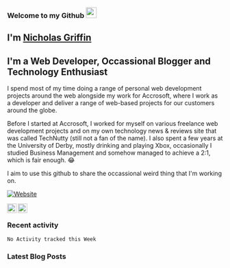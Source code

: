 ### Welcome to my Github <img src="https://media.giphy.com/media/hvRJCLFzcasrR4ia7z/giphy.gif" width="25px"/>

## I'm [Nicholas Griffin](https://nicholasgriffin.dev)

## I'm a Web Developer, Occassional Blogger and Technology Enthusiast

I spend most of my time doing a range of personal web development projects around the web alongside my work for Accrosoft, where I work as a developer and deliver a range of web-based projects for our customers around the globe.

Before I started at Accrosoft, I worked for myself on various freelance web development projects and on my own technology news & reviews site that was called TechNutty (still not a fan of the name). I also spent a few years at the University of Derby, mostly drinking and playing Xbox, occasionally I studied Business Management and somehow managed to achieve a 2:1, which is fair enough. 😂

I aim to use this github to share the occassional weird thing that I'm working on.

[![Website](https://img.shields.io/website?label=nicholasgriffin.dev&style=for-the-badge&url=https%3A%2F%2Fnicholasgriffin.dev)](https://nicholasgriffin.dev)

[<img align="left" alt="LinkindIn" width="22px" src="https://cdn.jsdelivr.net/npm/simple-icons@3.6.1/icons/linkedin.svg" />][linkedin]
[<img align="left" alt="Twitter" width="22px" src="https://cdn.jsdelivr.net/npm/simple-icons@3.6.1/icons/twitter.svg" />][twitter]

<br />

[website]: https://nicholasgriffin.dev
[twitter]: https://twitter.com/NGriffintn
[linkedin]: https://youtube.com/nicholasgriffin-gb

### Recent activity

<!--START_SECTION:waka-->
```text
No Activity tracked this Week
```
<!--END_SECTION:waka-->

### Latest Blog Posts

<!--- BLOG-POST-LIST:START -->

<!--- BLOG-POST-LIST:END -->
